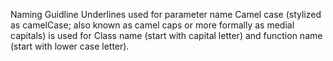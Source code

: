 Naming Guidline
Underlines used for parameter name
Camel case (stylized as camelCase; also known as camel caps or more formally as medial capitals) is used for Class name (start with capital letter) and function name (start with lower case letter).
